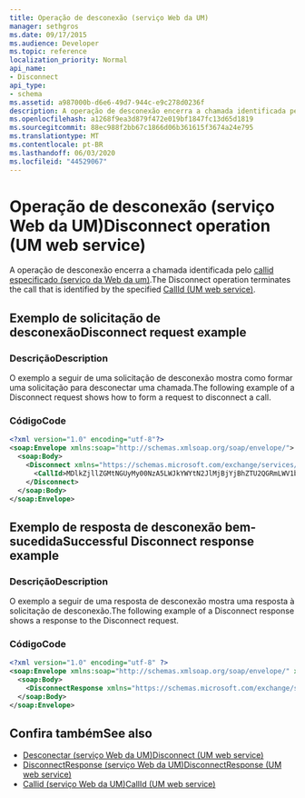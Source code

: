 ```yaml
---
title: Operação de desconexão (serviço Web da UM)
manager: sethgros
ms.date: 09/17/2015
ms.audience: Developer
ms.topic: reference
localization_priority: Normal
api_name:
- Disconnect
api_type:
- schema
ms.assetid: a987000b-d6e6-49d7-944c-e9c278d0236f
description: A operação de desconexão encerra a chamada identificada pelo callid especificado (serviço da Web da UM).
ms.openlocfilehash: a1268f9ea3d879f472e019bf1847fc13d65d1819
ms.sourcegitcommit: 88ec988f2bb67c1866d06b361615f3674a24e795
ms.translationtype: MT
ms.contentlocale: pt-BR
ms.lasthandoff: 06/03/2020
ms.locfileid: "44529067"
---
```

# <a name="disconnect-operation-um-web-service"></a><span data-ttu-id="658cc-103">Operação de desconexão (serviço Web da UM)</span><span class="sxs-lookup"><span data-stu-id="658cc-103">Disconnect operation (UM web service)</span></span>

<span data-ttu-id="658cc-104">A operação de desconexão encerra a chamada identificada pelo [callid especificado (serviço da Web da um)](callid-um-web-service.md).</span><span class="sxs-lookup"><span data-stu-id="658cc-104">The Disconnect operation terminates the call that is identified by the specified [CallId (UM web service)](callid-um-web-service.md).</span></span>
  
## <a name="disconnect-request-example"></a><span data-ttu-id="658cc-105">Exemplo de solicitação de desconexão</span><span class="sxs-lookup"><span data-stu-id="658cc-105">Disconnect request example</span></span>

### <a name="description"></a><span data-ttu-id="658cc-106">Descrição</span><span class="sxs-lookup"><span data-stu-id="658cc-106">Description</span></span>

<span data-ttu-id="658cc-107">O exemplo a seguir de uma solicitação de desconexão mostra como formar uma solicitação para desconectar uma chamada.</span><span class="sxs-lookup"><span data-stu-id="658cc-107">The following example of a Disconnect request shows how to form a request to disconnect a call.</span></span>
  
### <a name="code"></a><span data-ttu-id="658cc-108">Código</span><span class="sxs-lookup"><span data-stu-id="658cc-108">Code</span></span>

```XML
<?xml version="1.0" encoding="utf-8"?>
<soap:Envelope xmlns:soap="http://schemas.xmlsoap.org/soap/envelope/">
  <soap:Body>
    <Disconnect xmlns="https://schemas.microsoft.com/exchange/services/2006/messages">
      <CallId>MDlkZjllZGMtNGUyMy00NzA5LWJkYWYtN2JlMjBjYjBhZTU2QGRmLWV1bS0wMS5leGNoYW5nZS5jb3JwLm1pY3Jvc29mdC5jb20=</CallId>
    </Disconnect>
  </soap:Body>
</soap:Envelope>
```

## <a name="successful-disconnect-response-example"></a><span data-ttu-id="658cc-109">Exemplo de resposta de desconexão bem-sucedida</span><span class="sxs-lookup"><span data-stu-id="658cc-109">Successful Disconnect response example</span></span>

### <a name="description"></a><span data-ttu-id="658cc-110">Descrição</span><span class="sxs-lookup"><span data-stu-id="658cc-110">Description</span></span>

<span data-ttu-id="658cc-111">O exemplo a seguir de uma resposta de desconexão mostra uma resposta à solicitação de desconexão.</span><span class="sxs-lookup"><span data-stu-id="658cc-111">The following example of a Disconnect response shows a response to the Disconnect request.</span></span>
  
### <a name="code"></a><span data-ttu-id="658cc-112">Código</span><span class="sxs-lookup"><span data-stu-id="658cc-112">Code</span></span>

```XML
<?xml version="1.0" encoding="utf-8" ?> 
<soap:Envelope xmlns:soap="http://schemas.xmlsoap.org/soap/envelope/" xmlns:xsi="http://www.w3.org/2001/XMLSchema-instance" xmlns:xsd="http://www.w3.org/2001/XMLSchema">
  <soap:Body>
    <DisconnectResponse xmlns="https://schemas.microsoft.com/exchange/services/2006/messages" /> 
  </soap:Body>
</soap:Envelope>
```

## <a name="see-also"></a><span data-ttu-id="658cc-113">Confira também</span><span class="sxs-lookup"><span data-stu-id="658cc-113">See also</span></span>

- [<span data-ttu-id="658cc-114">Desconectar (serviço Web da UM)</span><span class="sxs-lookup"><span data-stu-id="658cc-114">Disconnect (UM web service)</span></span>](disconnect-um-web-service.md) 
- [<span data-ttu-id="658cc-115">DisconnectResponse (serviço Web da UM)</span><span class="sxs-lookup"><span data-stu-id="658cc-115">DisconnectResponse (UM web service)</span></span>](disconnectresponse-um-web-service.md) 
- [<span data-ttu-id="658cc-116">Callid (serviço Web da UM)</span><span class="sxs-lookup"><span data-stu-id="658cc-116">CallId (UM web service)</span></span>](callid-um-web-service.md)

